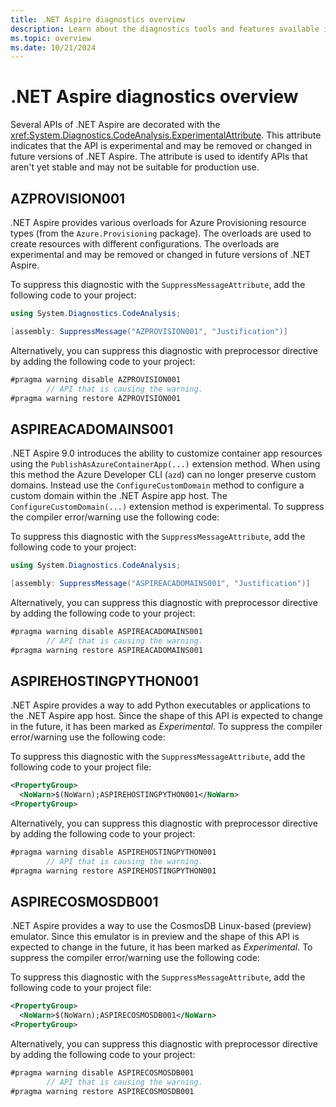 ```yaml
---
title: .NET Aspire diagnostics overview
description: Learn about the diagnostics tools and features available in .NET Aspire.
ms.topic: overview
ms.date: 10/21/2024
---
```


# .NET Aspire diagnostics overview

Several APIs of .NET Aspire are decorated with the <xref:System.Diagnostics.CodeAnalysis.ExperimentalAttribute>. This attribute indicates that the API is experimental and may be removed or changed in future versions of .NET Aspire. The attribute is used to identify APIs that aren't yet stable and may not be suitable for production use.

## AZPROVISION001

<span id="AZPROVISION001"></span>

.NET Aspire provides various overloads for Azure Provisioning resource types (from the `Azure.Provisioning` package). The overloads are used to create resources with different configurations. The overloads are experimental and may be removed or changed in future versions of .NET Aspire.

To suppress this diagnostic with the `SuppressMessageAttribute`, add the following code to your project:

```csharp
using System.Diagnostics.CodeAnalysis;

[assembly: SuppressMessage("AZPROVISION001", "Justification")]
```

Alternatively, you can suppress this diagnostic with preprocessor directive by adding the following code to your project:

```csharp
#pragma warning disable AZPROVISION001
        // API that is causing the warning.
#pragma warning restore AZPROVISION001
```

## ASPIREACADOMAINS001

<span id="ASPIREACADOMAINS001"></span>

.NET Aspire 9.0 introduces the ability to customize container app resources using the `PublishAsAzureContainerApp(...)` extension method. When using this method the Azure Developer CLI (`azd`) can no longer preserve custom domains. Instead use the `ConfigureCustomDomain` method to configure a custom domain within the .NET Aspire app host. The `ConfigureCustomDomain(...)` extension method is experimental. To suppress the compiler error/warning use the following code:

To suppress this diagnostic with the `SuppressMessageAttribute`, add the following code to your project:

```csharp
using System.Diagnostics.CodeAnalysis;

[assembly: SuppressMessage("ASPIREACADOMAINS001", "Justification")]
```

Alternatively, you can suppress this diagnostic with preprocessor directive by adding the following code to your project:

```csharp
#pragma warning disable ASPIREACADOMAINS001
        // API that is causing the warning.
#pragma warning restore ASPIREACADOMAINS001
```

## ASPIREHOSTINGPYTHON001

<span id="ASPIREHOSTINGPYTHON001"></span>

.NET Aspire provides a way to add Python executables or applications to the .NET Aspire app host. Since the shape of this API is expected to change in the future, it has been marked as _Experimental_. To suppress the compiler error/warning use the following code:

To suppress this diagnostic with the `SuppressMessageAttribute`, add the following code to your project file:

```xml
<PropertyGroup>
  <NoWarn>$(NoWarn);ASPIREHOSTINGPYTHON001</NoWarn>
<PropertyGroup>
```

Alternatively, you can suppress this diagnostic with preprocessor directive by adding the following code to your project:

```csharp
#pragma warning disable ASPIREHOSTINGPYTHON001
        // API that is causing the warning.
#pragma warning restore ASPIREHOSTINGPYTHON001
```

## ASPIRECOSMOSDB001

<span id="ASPIRECOSMOSDB001"></span>

.NET Aspire provides a way to use the CosmosDB Linux-based (preview) emulator. Since this emulator is in preview and the shape of this API is expected to change in the future, it has been marked as _Experimental_. To suppress the compiler error/warning use the following code:

To suppress this diagnostic with the `SuppressMessageAttribute`, add the following code to your project file:

```xml
<PropertyGroup>
  <NoWarn>$(NoWarn);ASPIRECOSMOSDB001</NoWarn>
<PropertyGroup>
```

Alternatively, you can suppress this diagnostic with preprocessor directive by adding the following code to your project:

```csharp
#pragma warning disable ASPIRECOSMOSDB001
        // API that is causing the warning.
#pragma warning restore ASPIRECOSMOSDB001
```
